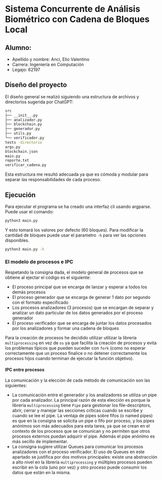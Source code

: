 # Sistema Concurrente de Análisis Biométrico con Cadena de Bloques Local

## Alumno:

- Apellido y nombre: Anci, Elio Valentino
- Carrera: Ingeniería en Computación
- Legajo: 62197

## Diseño del proyecto

El diseño general se realizó siguiendo una estructura de archivos y directorios sugerida por ChatGPT:
```bash
src
├── __init__.py
├── analizador.py
├── blockchain.py
├── generador.py
├── utils.py
└── verificador.py
tests -directorio
args.py
blockchain.json
main.py
reporte.txt
verificar_cadena.py
```
Esta estructura me resultó adecuada ya que es cómoda y modular para separar las responsabilidades de cada proceso.

## Ejecución

Para ejecutar el programa se ha creado una interfaz cli usando argparse. Puede usar el comando:

```sh
python3 main.py
```

Y esto tomará los valores por defecto (60 bloques). Para modificar la cantidad de bloques puede usar el parametro `-h` para ver las opciones disponibles.
```sh
python3 main.py -h
```

### El modelo de procesos e IPC

Respetando la consigna dada, el modelo general de procesos que se obtiene al ejectar el código es el siguiente:

- El proceso principal que se encarga de lanzar y esperar a todos los demás procesos
- El proceso generador que se encarga de generar 1 dato por segundo con el formato especificado
- Los procesos analizadores (3 procesos) que se encargan de separar y analizar un dato particular de los datos generados por el proceso generador
- El proceso verificador que se encarga de juntar los datos procesados por los analizadores y formar una cadena de bloques

Para la creación de procesos he decidido utilizar utilizar la librería `multiprocessing` en vez de `os` ya que facilita la creación de procesos y evita los problemas típicos que pueden suceder con `fork` (como no esperar correctamente que un proceso finalice o no detener correctamente los procesos hijos cuando terminan de ejecutar la función objetivo).

#### IPC entre procesos

La comunicación y la elección de cada método de comunicación son las siguientes:

- La comunicación entre el generador y los analizadores se utiliza un pipe por cada analizador. La principal razón de esta elección es porque la librería `multiprocessing` tiene `Pipe` para gestionar los file-descriptors, abrir, cerrar y manejar las secciones críticas cuando se escribe y cuando se lee el pipe. La ventaja de pipes sobre fifos (o named pipes) es que en la consigna se solicita un pipe o fifo por proceso, y los pipes anónimos son más adecuados para esta tarea, ya que se crean en el contexto de los procesos que se comunican y no permiten que otros procesos externos puedan adquirir el pipe. Además el pipe anónimo es más secillo de implementar.
- La consigna sugiere utilizar Queues para comunicar los procesos analizadores con el proceso verificador. El uso de Queues en este apartado se justifica por dos motivos principales: existe una abstracción a alto nivel en la librería `multiprocessing` y múltiples procesos pueden escribir en la cola (uno por vez) y otro proceso puede consumir los datos que están en la misma. 
